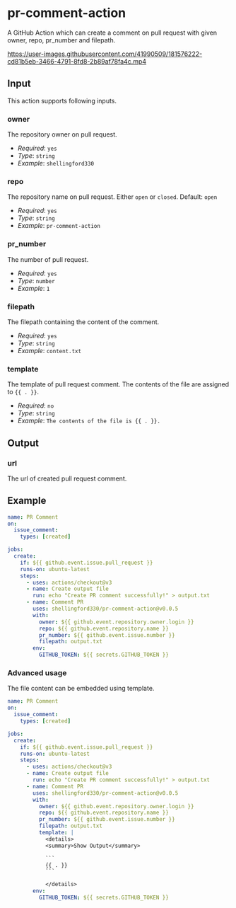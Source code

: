 # pr-comment-action

A GitHub Action which can create a comment on pull request with given owner, repo, pr_number and filepath.


https://user-images.githubusercontent.com/41990509/181576222-cd81b5eb-3466-4791-8fd8-2b89af78fa4c.mp4


## Input

This action supports following inputs.

### owner

The repository owner on pull request.

- _Required_: `yes`
- _Type_: `string`
- _Example_: `shellingford330`

### repo

The repository name on pull request. Either `open` or `closed`. Default: `open`

- _Required_: `yes`
- _Type_: `string`
- _Example_: `pr-comment-action`

### pr_number

The number of pull request.

- _Required_: `yes`
- _Type_: `number`
- _Example_: `1`

### filepath

The filepath containing the content of the comment.

- _Required_: `yes`
- _Type_: `string`
- _Example_: `content.txt`

### template

The template of pull request comment. The contents of the file are assigned to `{{ . }}`.

- _Required_: `no`
- _Type_: `string`
- _Example_: `The contents of the file is {{ . }}.`

## Output

### url

The url of created pull request comment.

## Example

````yaml
name: PR Comment
on:
  issue_comment:
    types: [created]

jobs:
  create:
    if: ${{ github.event.issue.pull_request }}
    runs-on: ubuntu-latest
    steps:
      - uses: actions/checkout@v3
      - name: Create output file
        run: echo "Create PR comment successfully!" > output.txt
      - name: Comment PR
        uses: shellingford330/pr-comment-action@v0.0.5
        with:
          owner: ${{ github.event.repository.owner.login }}
          repo: ${{ github.event.repository.name }}
          pr_number: ${{ github.event.issue.number }}
          filepath: output.txt
        env:
          GITHUB_TOKEN: ${{ secrets.GITHUB_TOKEN }}
````


### Advanced usage


The file content can be embedded using template.

````yaml
name: PR Comment
on:
  issue_comment:
    types: [created]

jobs:
  create:
    if: ${{ github.event.issue.pull_request }}
    runs-on: ubuntu-latest
    steps:
      - uses: actions/checkout@v3
      - name: Create output file
        run: echo "Create PR comment successfully!" > output.txt
      - name: Comment PR
        uses: shellingford330/pr-comment-action@v0.0.5
        with:
          owner: ${{ github.event.repository.owner.login }}
          repo: ${{ github.event.repository.name }}
          pr_number: ${{ github.event.issue.number }}
          filepath: output.txt
          template: |
            <details>
            <summary>Show Output</summary>

            ```
            {{ . }}
            ```

            </details>
        env:
          GITHUB_TOKEN: ${{ secrets.GITHUB_TOKEN }}
````
